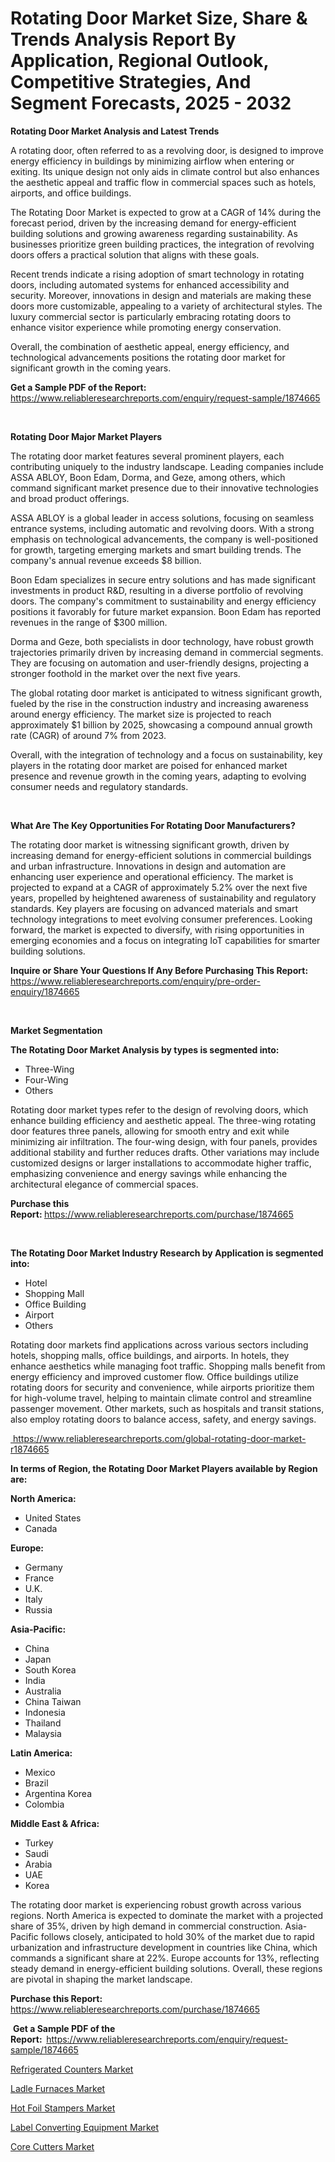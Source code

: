 <p><h1>Rotating Door Market Size, Share & Trends Analysis Report By Application, Regional Outlook, Competitive Strategies, And Segment Forecasts, 2025 - 2032</h1></p><p><strong>Rotating Door Market Analysis and Latest Trends</strong></p>
<p><p>A rotating door, often referred to as a revolving door, is designed to improve energy efficiency in buildings by minimizing airflow when entering or exiting. Its unique design not only aids in climate control but also enhances the aesthetic appeal and traffic flow in commercial spaces such as hotels, airports, and office buildings.</p><p>The Rotating Door Market is expected to grow at a CAGR of 14% during the forecast period, driven by the increasing demand for energy-efficient building solutions and growing awareness regarding sustainability. As businesses prioritize green building practices, the integration of revolving doors offers a practical solution that aligns with these goals. </p><p>Recent trends indicate a rising adoption of smart technology in rotating doors, including automated systems for enhanced accessibility and security. Moreover, innovations in design and materials are making these doors more customizable, appealing to a variety of architectural styles. The luxury commercial sector is particularly embracing rotating doors to enhance visitor experience while promoting energy conservation. </p><p>Overall, the combination of aesthetic appeal, energy efficiency, and technological advancements positions the rotating door market for significant growth in the coming years.</p></p>
<p><strong>Get a Sample PDF of the Report:&nbsp;</strong> <a href="https://www.reliableresearchreports.com/enquiry/request-sample/1874665?utm_campaign=3316&utm_medium=2&utm_source=Github&utm_content=ia&utm_term=11042025&utm_id=rotating-door">https://www.reliableresearchreports.com/enquiry/request-sample/1874665</a></p>
<p>&nbsp;</p>
<p><strong>Rotating Door Major Market Players</strong></p>
<p><p>The rotating door market features several prominent players, each contributing uniquely to the industry landscape. Leading companies include ASSA ABLOY, Boon Edam, Dorma, and Geze, among others, which command significant market presence due to their innovative technologies and broad product offerings.</p><p>ASSA ABLOY is a global leader in access solutions, focusing on seamless entrance systems, including automatic and revolving doors. With a strong emphasis on technological advancements, the company is well-positioned for growth, targeting emerging markets and smart building trends. The company's annual revenue exceeds $8 billion.</p><p>Boon Edam specializes in secure entry solutions and has made significant investments in product R&D, resulting in a diverse portfolio of revolving doors. The company's commitment to sustainability and energy efficiency positions it favorably for future market expansion. Boon Edam has reported revenues in the range of $300 million.</p><p>Dorma and Geze, both specialists in door technology, have robust growth trajectories primarily driven by increasing demand in commercial segments. They are focusing on automation and user-friendly designs, projecting a stronger foothold in the market over the next five years.</p><p>The global rotating door market is anticipated to witness significant growth, fueled by the rise in the construction industry and increasing awareness around energy efficiency. The market size is projected to reach approximately $1 billion by 2025, showcasing a compound annual growth rate (CAGR) of around 7% from 2023.</p><p>Overall, with the integration of technology and a focus on sustainability, key players in the rotating door market are poised for enhanced market presence and revenue growth in the coming years, adapting to evolving consumer needs and regulatory standards.</p></p>
<p>&nbsp;</p>
<p><strong>What Are The Key Opportunities For Rotating Door Manufacturers?</strong></p>
<p><p>The rotating door market is witnessing significant growth, driven by increasing demand for energy-efficient solutions in commercial buildings and urban infrastructure. Innovations in design and automation are enhancing user experience and operational efficiency. The market is projected to expand at a CAGR of approximately 5.2% over the next five years, propelled by heightened awareness of sustainability and regulatory standards. Key players are focusing on advanced materials and smart technology integrations to meet evolving consumer preferences. Looking forward, the market is expected to diversify, with rising opportunities in emerging economies and a focus on integrating IoT capabilities for smarter building solutions.</p></p>
<p><strong>Inquire or Share Your Questions If Any Before Purchasing This Report:</strong> <a href="https://www.reliableresearchreports.com/enquiry/pre-order-enquiry/1874665?utm_campaign=3316&utm_medium=2&utm_source=Github&utm_content=ia&utm_term=11042025&utm_id=rotating-door">https://www.reliableresearchreports.com/enquiry/pre-order-enquiry/1874665</a></p>
<p>&nbsp;</p>
<p><strong>Market Segmentation</strong></p>
<p><strong>The Rotating Door Market Analysis by types is segmented into:</strong></p>
<p><ul><li>Three-Wing</li><li>Four-Wing</li><li>Others</li></ul></p>
<p><p>Rotating door market types refer to the design of revolving doors, which enhance building efficiency and aesthetic appeal. The three-wing rotating door features three panels, allowing for smooth entry and exit while minimizing air infiltration. The four-wing design, with four panels, provides additional stability and further reduces drafts. Other variations may include customized designs or larger installations to accommodate higher traffic, emphasizing convenience and energy savings while enhancing the architectural elegance of commercial spaces.</p></p>
<p><strong>Purchase this Report:&nbsp;</strong><a href="https://www.reliableresearchreports.com/purchase/1874665?utm_campaign=3316&utm_medium=2&utm_source=Github&utm_content=ia&utm_term=11042025&utm_id=rotating-door">https://www.reliableresearchreports.com/purchase/1874665</a></p>
<p>&nbsp;</p>
<p><strong>The Rotating Door Market Industry Research by Application is segmented into:</strong></p>
<p><ul><li>Hotel</li><li>Shopping Mall</li><li>Office Building</li><li>Airport</li><li>Others</li></ul></p>
<p><p>Rotating door markets find applications across various sectors including hotels, shopping malls, office buildings, and airports. In hotels, they enhance aesthetics while managing foot traffic. Shopping malls benefit from energy efficiency and improved customer flow. Office buildings utilize rotating doors for security and convenience, while airports prioritize them for high-volume travel, helping to maintain climate control and streamline passenger movement. Other markets, such as hospitals and transit stations, also employ rotating doors to balance access, safety, and energy savings.</p></p>
<p><a href="https://www.reliableresearchreports.com/global-rotating-door-market-r1874665?utm_campaign=3316&utm_medium=2&utm_source=Github&utm_content=ia&utm_term=11042025&utm_id=rotating-door">&nbsp;https://www.reliableresearchreports.com/global-rotating-door-market-r1874665</a></p>
<p><strong>In terms of Region, the Rotating Door Market Players available by Region are:</strong></p>
<p>
    <p> <strong> North America: </strong>
        <ul>
            <li>United States</li>
            <li>Canada</li>
        </ul>
        </p> 
    <p> <strong> Europe: </strong>
        <ul>
            <li>Germany</li>
            <li>France</li>
            <li>U.K.</li>
            <li>Italy</li>
            <li>Russia</li>
        </ul>
        </p> 
    <p> <strong> Asia-Pacific: </strong>
        <ul>
            <li>China</li>
            <li>Japan</li>
            <li>South Korea</li>
            <li>India</li>
            <li>Australia</li>
            <li>China Taiwan</li>
            <li>Indonesia</li>
            <li>Thailand</li>
            <li>Malaysia</li>
        </ul>
        </p> 
    <p> <strong> Latin America: </strong>
        <ul>
            <li>Mexico</li>
            <li>Brazil</li>
            <li>Argentina Korea</li>
            <li>Colombia</li>
        </ul>
        </p> 
    <p> <strong> Middle East & Africa: </strong>
        <ul>
            <li>Turkey</li>
            <li>Saudi</li>
            <li>Arabia</li>
            <li>UAE</li>
            <li>Korea</li>
        </ul>
    </p>
    </p>
<p><p>The rotating door market is experiencing robust growth across various regions. North America is expected to dominate the market with a projected share of 35%, driven by high demand in commercial construction. Asia-Pacific follows closely, anticipated to hold 30% of the market due to rapid urbanization and infrastructure development in countries like China, which commands a significant share at 22%. Europe accounts for 13%, reflecting steady demand in energy-efficient building solutions. Overall, these regions are pivotal in shaping the market landscape.</p></p>
<p><strong>Purchase this Report: </strong><a href="https://www.reliableresearchreports.com/purchase/1874665?utm_campaign=3316&utm_medium=2&utm_source=Github&utm_content=ia&utm_term=11042025&utm_id=rotating-door">https://www.reliableresearchreports.com/purchase/1874665</a></p>
<p>&nbsp;<strong>Get a Sample PDF of the Report:&nbsp;&nbsp;</strong><a href="https://www.reliableresearchreports.com/enquiry/request-sample/1874665?utm_campaign=3316&utm_medium=2&utm_source=Github&utm_content=ia&utm_term=11042025&utm_id=rotating-door">https://www.reliableresearchreports.com/enquiry/request-sample/1874665</a></p>
<p><strong></strong></p>
<p><p><a href="https://github.com/cwasicioaie/Market-Research-Report-List-1/blob/main/refrigerated-counters-market.md?utm_campaign=3316&utm_medium=2&utm_source=Github&utm_content=ia&utm_term=11042025&utm_id=rotating-door">Refrigerated Counters Market</a></p><p><a href="https://github.com/handyiongikg/Market-Research-Report-List-1/blob/main/ladle-furnaces-market.md?utm_campaign=3316&utm_medium=2&utm_source=Github&utm_content=ia&utm_term=11042025&utm_id=rotating-door">Ladle Furnaces Market</a></p><p><a href="https://github.com/cagleplittrw/Market-Research-Report-List-1/blob/main/hot-foil-stampers-market.md?utm_campaign=3316&utm_medium=2&utm_source=Github&utm_content=ia&utm_term=11042025&utm_id=rotating-door">Hot Foil Stampers Market</a></p><p><a href="https://github.com/nellygussisy/Market-Research-Report-List-1/blob/main/label-converting-equipment-market.md?utm_campaign=3316&utm_medium=2&utm_source=Github&utm_content=ia&utm_term=11042025&utm_id=rotating-door">Label Converting Equipment Market</a></p><p><a href="https://github.com/budenhanelfc/Market-Research-Report-List-1/blob/main/core-cutters-market.md?utm_campaign=3316&utm_medium=2&utm_source=Github&utm_content=ia&utm_term=11042025&utm_id=rotating-door">Core Cutters Market</a></p></p>